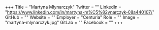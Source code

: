 +++
Title = "Martyna Młynarczyk"
Twitter = ""
LinkedIn = "https://www.linkedin.com/in/martyna-m%C5%82ynarczyk-08a440107/"
GitHub = ""
Website = ""
Employer = "Centuria"
Role = ""
Image = "martyna-mlynarczyk.jpg"
GitLab = ""
Facebook = ""
+++
